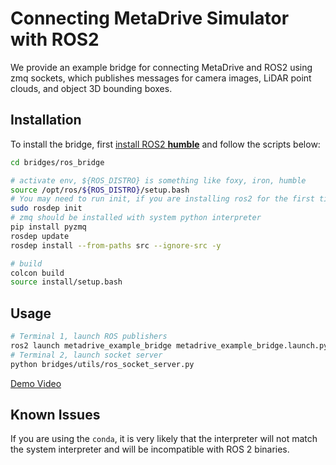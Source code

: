 # Connecting MetaDrive Simulator with ROS2

We provide an example bridge for connecting MetaDrive and ROS2 using zmq sockets, which publishes messages for camera
images, LiDAR point clouds, and object 3D bounding boxes.

## Installation

To install the bridge, first [install ROS2 **humble**](https://docs.ros.org/en/humble/Installation.html) and follow the scripts
below:

```bash
cd bridges/ros_bridge

# activate env, ${ROS_DISTRO} is something like foxy, iron, humble
source /opt/ros/${ROS_DISTRO}/setup.bash
# You may need to run init, if you are installing ros2 for the first time
sudo rosdep init 
# zmq should be installed with system python interpreter
pip install pyzmq  
rosdep update
rosdep install --from-paths src --ignore-src -y

# build
colcon build
source install/setup.bash
```

## Usage

```bash
# Terminal 1, launch ROS publishers
ros2 launch metadrive_example_bridge metadrive_example_bridge.launch.py
# Terminal 2, launch socket server
python bridges/utils/ros_socket_server.py 

```

[Demo Video](https://www.youtube.com/watch?v=WWwdnURnOBM&list=TLGGdRGbC4RGzhAxNzEwMjAyMw)


## Known Issues
If you are using the `conda`, it is very likely that the interpreter will not match the system interpreter 
and will be incompatible with ROS 2 binaries. 